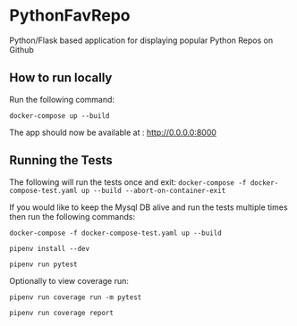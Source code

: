 # PythonFavRepo
Python/Flask based application for displaying popular Python Repos on Github

## How to run locally

Run the following command:

`docker-compose up --build`

The app should now be available at : http://0.0.0.0:8000

## Running the Tests

The following will run the tests once and exit:
`docker-compose -f docker-compose-test.yaml up --build --abort-on-container-exit`

If you would like to keep the Mysql DB alive and run the tests multiple times then run the following commands:

`docker-compose -f docker-compose-test.yaml up --build`

`pipenv install --dev`

`pipenv run pytest`

Optionally to view coverage run:

`pipenv run coverage run -m pytest`

`pipenv run coverage report`


